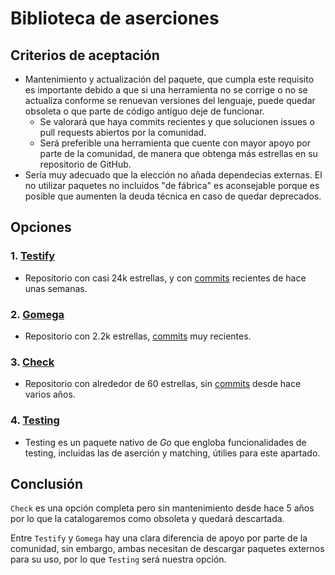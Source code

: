# Biblioteca de aserciones
## Criterios de aceptación
 - Mantenimiento y actualización del paquete, que cumpla este requisito es importante debido a que si una herramienta no se corrige o no se actualiza conforme se renuevan versiones del lenguaje, puede quedar obsoleta o que parte de código antiguo deje de funcionar.
    - Se valorará que haya commits recientes y que solucionen issues o pull requests abiertos por la comunidad.
    - Será preferible una herramienta que cuente con mayor apoyo por parte de la comunidad, de manera que obtenga más estrellas en su repositorio de GitHub.
- Sería muy adecuado que la elección no añada dependecias externas. El no utilizar paquetes no incluidos "de fábrica" es aconsejable porque es posible que aumenten la deuda técnica en caso de quedar deprecados.

## Opciones
### 1. [Testify](https://github.com/stretchr/testify)
- Repositorio con casi 24k estrellas, y con [commits](https://github.com/stretchr/testify/commits/master/) recientes de hace unas semanas.

### 2. [Gomega](https://github.com/onsi/gomega)
- Repositorio con 2.2k estrellas, [commits](https://github.com/onsi/gomega/commits/master/) muy recientes.

### 3. [Check](https://github.com/go-check/check)
- Repositorio con alrededor de 60 estrellas, sin [commits](https://github.com/go-check/check/commits/master/) desde hace varios años.

### 4. [Testing](https://pkg.go.dev/testing)
- Testing es un paquete nativo de *Go* que engloba funcionalidades de testing, incluidas las de aserción y matching, útilies para este apartado.


## Conclusión
`Check` es una opción completa pero sin mantenimiento desde hace 5 años por lo que la catalogaremos como obsoleta y quedará descartada.

Entre `Testify` y `Gomega` hay una clara diferencia de apoyo por parte de la comunidad, sin embargo, ambas necesitan de descargar paquetes externos para su uso, por lo que `Testing` será nuestra opción.